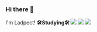 ### Hi there 👋
<b1>I'm Ladpect!<b1>
<b>🛠️Studying🛠️<b>
<img src="https://img.shields.io/badge/Python-3776AB?style=flat-square&logo=Python&logoColor=ffffff"/>
<img src="https://img.shields.io/badge/C-A8B9CC?style=flat-square&logo=C&logoColor=ffffff"/>
  <img src="https://img.shields.io/badge/CSharp-239120?style=flat-square&logo=Csharp&logoColor=ffffff"/>
  
 
<!--
**Ladpect/Ladpect** is a ✨ _special_ ✨ repository because its `README.md` (this file) appears on your GitHub profile.

Here are some ideas to get you started:

- 🔭 I’m currently working on ...
- 🌱 I’m currently learning ...
- 👯 I’m looking to collaborate on ...
- 🤔 I’m looking for help with ...
- 💬 Ask me about ...
- 📫 How to reach me: ...
- 😄 Pronouns: ...
- ⚡ Fun fact: ...
-->

